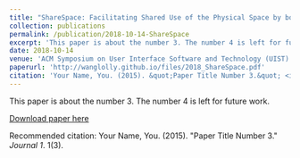```yaml
---
title: "ShareSpace: Facilitating Shared Use of the Physical Space by both VR Head-Mounted Display and External Users"
collection: publications
permalink: /publication/2018-10-14-ShareSpace
excerpt: 'This paper is about the number 3. The number 4 is left for future work.'
date: 2018-10-14
venue: 'ACM Symposium on User Interface Software and Technology (UIST) 2018'
paperurl: 'http://wanglolly.github.io/files/2018_ShareSpace.pdf'
citation: 'Your Name, You. (2015). &quot;Paper Title Number 3.&quot; <i>Journal 1</i>. 1(3).'
---
```

This paper is about the number 3. The number 4 is left for future work.

[Download paper here](http://wanglolly.github.io/files/2018_ShareSpace.pdf)

Recommended citation: Your Name, You. (2015). "Paper Title Number 3." <i>Journal 1</i>. 1(3).